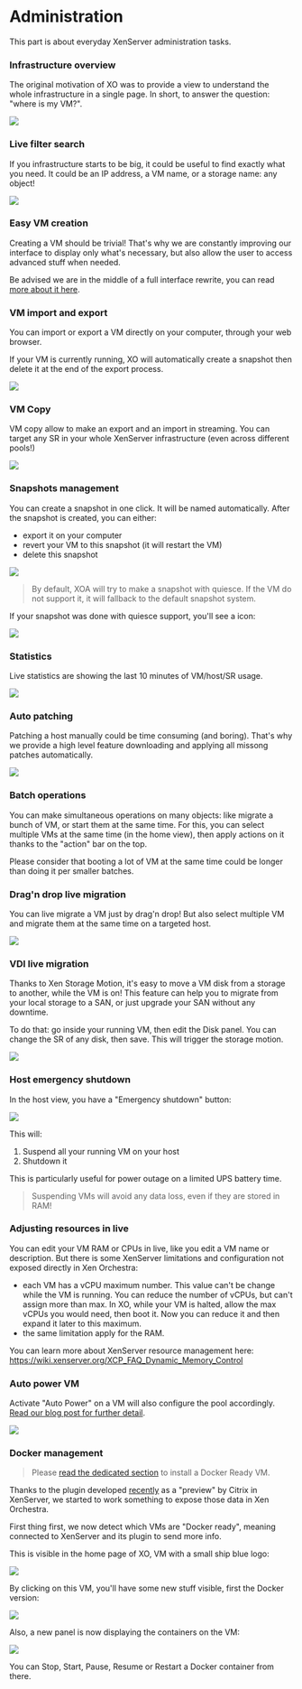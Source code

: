 # Administration

This part is about everyday XenServer administration tasks.

### Infrastructure overview

The original motivation of XO was to provide a view to understand the whole infrastructure in a single page. In short, to answer the question: "where is my VM?".


[![](https://xen-orchestra.com/blog/content/images/2014/Aug/main_view.png)](https://xen-orchestra.com/blog/introducing-new-interface/#horizontalhierarchy)

### Live filter search

If you infrastructure starts to be big, it could be useful to find exactly what you need. It could be an IP address, a VM name, or a storage name: any object!


[![](https://xen-orchestra.com/blog/content/images/2014/Aug/flat_view_filtered.png)](https://xen-orchestra.com/blog/introducing-new-interface/#flatviewwithpowerfulsearchengine)

### Easy VM creation

Creating a VM should be trivial! That's why we are constantly improving our interface to display only what's necessary, but also allow the user to access advanced stuff when needed.

Be advised we are in the middle of a full interface rewrite, you can read [more about it here](https://xen-orchestra.com/blog/announcing-xen-orchestra-5-x/).

### VM import and export

You can import or export a VM directly on your computer, through your web browser.

If your VM is currently running, XO will automatically create a snapshot then delete it at the end of the export process.

[![](https://xen-orchestra.com/blog/content/images/2014/Sep/import1bis.png)](https://xen-orchestra.com/blog/import-and-export-vm-in-xo/)

### VM Copy

VM copy allow to make an export and an import in streaming. You can target any SR in your whole XenServer infrastructure (even across different pools!)

![](https://xen-orchestra.com/blog/content/images/2015/11/vmcopy.png)

### Snapshots management

You can create a snapshot in one click. It will be named automatically. After the snapshot is created, you can either:

* export it on your computer
* revert your VM to this snapshot (it will restart the VM)
* delete this snapshot


[![](https://xen-orchestra.com/blog/content/images/2014/Nov/snap2.png)
](https://xen-orchestra.com/blog/snapshot-export-with-xen-orchestra/)

> By default, XOA will try to make a snapshot with quiesce. If the VM do not support it, it will fallback to the default snapshot system.

If your snapshot was done with quiesce support, you'll see a icon:

![](https://xen-orchestra.com/blog/content/images/2015/11/quiesce2.png)

### Statistics

Live statistics are showing the last 10 minutes of VM/host/SR usage.


[![](https://xen-orchestra.com/blog/content/images/2015/04/statsI.png)
](https://xen-orchestra.com/blog/vm-live-metrics-in-xenserver-with-xen-orchestra/)

### Auto patching

Patching a host manually could be time consuming (and boring). That's why we provide a high level feature downloading and applying all missong patches automatically.

[![](https://xen-orchestra.com/blog/content/images/2015/10/patch_all.png)
](https://xen-orchestra.com/blog/xen-orchestra-4-8/#fullyautomatedpatching)

### Batch operations

You can make simultaneous operations on many objects: like migrate a bunch of VM, or start them at the same time. For this, you can select multiple VMs at the same time (in the home view), then apply actions on it thanks to the "action" bar on the top.

Please consider that booting a lot of VM at the same time could be longer than doing it per smaller batches.

### Drag'n drop live migration

You can live migrate a VM just by drag'n drop! But also select multiple VM and migrate them at the same time on a targeted host.


[![](https://xen-orchestra.com/blog/content/images/2015/06/dragndrop.png)
](https://xen-orchestra.com/blog/vm-live-migration-with-xenserver-and-xen-orchestra/)

### VDI live migration

Thanks to Xen Storage Motion, it's easy to move a VM disk from a storage to another, while the VM is on! This feature can help you to migrate from your local storage to a SAN, or just upgrade your SAN without any downtime.

To do that: go inside your running VM, then edit the Disk panel. You can change the SR of any disk, then save. This will trigger the storage motion.


[![](https://xen-orchestra.com/blog/content/images/2015/01/vdi3.png)
](https://xen-orchestra.com/blog/moving-vdi-in-live/)


### Host emergency shutdown

In the host view, you have a "Emergency shutdown" button:

![](https://xen-orchestra.com/blog/content/images/2015/11/emergency_button.png)

This will:

1. Suspend all your running VM on your host
2. Shutdown it

This is particularly useful for power outage on a limited UPS battery time.

> Suspending VMs will avoid any data loss, even if they are stored in RAM!

### Adjusting resources in live

You can edit your VM RAM or CPUs in live, like you edit a VM name or description. But there is some XenServer limitations and configuration not exposed directly in Xen Orchestra:

* each VM has a vCPU maximum number. This value can't be change while the VM is running. You can reduce the number of vCPUs, but can't assign more than max. In XO, while your VM is halted, allow the max vCPUs you would need, then boot it. Now you can reduce it and then expand it later to this maximum.
* the same limitation apply for the RAM.

You can learn more about XenServer resource management here: https://wiki.xenserver.org/XCP_FAQ_Dynamic_Memory_Control

### Auto power VM

Activate "Auto Power" on a VM will also configure the pool accordingly. [Read our blog post for further detail](/blog/auto-start-vm-on-xenserver-boot/).

![](https://xen-orchestra.com/blog/content/images/2015/11/autopoweron.png)

### Docker management

> Please [read the dedicated section](docker_support.md) to install a Docker Ready VM.

Thanks to the plugin developed [recently](http://xenserver.org/partners/docker.html?id=159) as a "preview" by Citrix in XenServer, we started to work something to expose those data in Xen Orchestra.

First thing first, we now detect which VMs are "Docker ready", meaning connected to XenServer and its plugin to send more info.

This is visible in the home page of XO, VM with a small ship blue logo:

![](https://xen-orchestra.com/blog/content/images/2015/05/docker.png)

By clicking on this VM, you'll have some new stuff visible, first the Docker version:

![](https://xen-orchestra.com/blog/content/images/2015/05/docker2.png)

Also, a new panel is now displaying the containers on the VM:

![](https://xen-orchestra.com/blog/content/images/2015/05/docker3.png)

You can Stop, Start, Pause, Resume or Restart a Docker container from there.